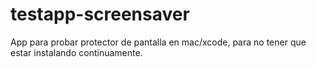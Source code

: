 # testapp-screensaver
App para probar protector de pantalla en mac/xcode, para no tener que estar instalando continuamente.
